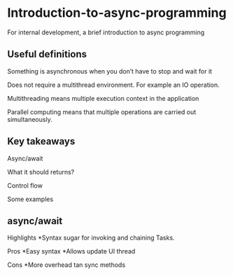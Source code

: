 # Introduction-to-async-programming
For internal development, a brief introduction to async programming

Useful definitions
--------------------
Something is asynchronous when you don’t have to stop and wait for it

Does not require a multithread environment. For example an IO operation.

Multithreading means multiple execution context in the application

Parallel computing means that multiple operations are carried out simultaneously.

Key takeaways
--------------------
Async/await

What it should returns?

Control flow

Some examples

async/await
--------------------
Highlights
	*Syntax sugar for invoking and chaining Tasks.

Pros
  *Easy syntax
  *Allows update UI thread

Cons
	*More overhead tan sync methods

